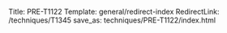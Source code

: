 Title: PRE-T1122
Template: general/redirect-index
RedirectLink: /techniques/T1345
save_as: techniques/PRE-T1122/index.html